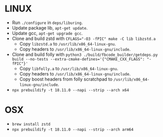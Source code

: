 # LINUX

- Run `./configure` in `deps/liburing`.
- Update package lib, `apt-get update`.
- Update gcc, `apt-get upgrade gcc`.
- Clone and build zstd with `CFLAGS="-O3 -fPIC" make -C lib libzstd.a`
  - Copy `libzstd.a` to `/usr/lib/x86_64-linux-gnu`.
  - Copy headers to `/usr/lib/x86_64-linux-gnu/include`.
- Clone and build folly with `python3 ./build/fbcode_builder/getdeps.py build --no-tests --extra-cmake-defines='{"CMAKE_CXX_FLAGS": "-fPIC"}'`
  - Copy `libfolly.a` to `/usr/lib/x86_64-linux-gnu`.
  - Copy headers to `/usr/lib/x86_64-linux-gnu/include`.
  - Copy boost headers from folly scratchpad to `/usr/lib/x86_64-linux-gnu/include`.
- `npx prebuildify -t 18.11.0 --napi --strip --arch x64`

# OSX

- `brew install zstd`
- `npx prebuildify -t 18.11.0 --napi --strip --arch arm64`
